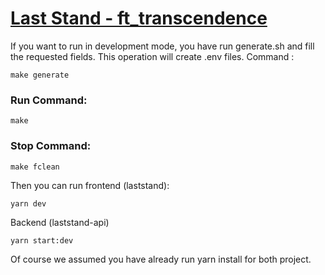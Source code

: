 # [Last Stand - ft_transcendence](https://165.22.83.77)

If you want to run in development mode, you have run generate.sh and fill the requested fields. This operation will create .env files. Command :
```
make generate
```
### Run Command:
```
make
```

### Stop Command:
```
make fclean
```

Then you can run frontend (laststand):
```
yarn dev
```
Backend (laststand-api)

```
yarn start:dev
```
Of course we assumed you have already run yarn install for both project.

